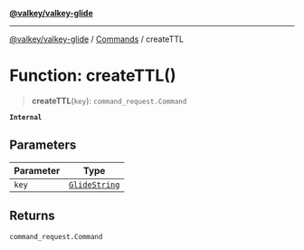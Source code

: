 [**@valkey/valkey-glide**](../../README.md)

***

[@valkey/valkey-glide](../../modules.md) / [Commands](../README.md) / createTTL

# Function: createTTL()

> **createTTL**(`key`): `command_request.Command`

**`Internal`**

## Parameters

| Parameter | Type |
| ------ | ------ |
| `key` | [`GlideString`](../../BaseClient/type-aliases/GlideString.md) |

## Returns

`command_request.Command`
